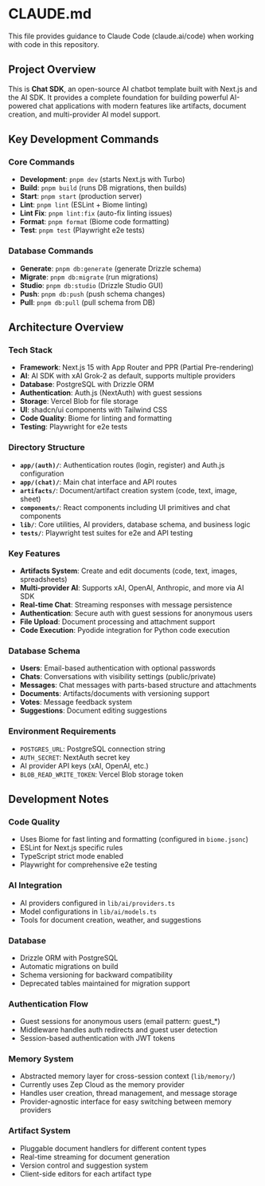 # CLAUDE.md

This file provides guidance to Claude Code (claude.ai/code) when working with code in this repository.

## Project Overview

This is **Chat SDK**, an open-source AI chatbot template built with Next.js and the AI SDK. It provides a complete foundation for building powerful AI-powered chat applications with modern features like artifacts, document creation, and multi-provider AI model support.

## Key Development Commands

### Core Commands
- **Development**: `pnpm dev` (starts Next.js with Turbo)
- **Build**: `pnpm build` (runs DB migrations, then builds)
- **Start**: `pnpm start` (production server)
- **Lint**: `pnpm lint` (ESLint + Biome linting)
- **Lint Fix**: `pnpm lint:fix` (auto-fix linting issues)
- **Format**: `pnpm format` (Biome code formatting)
- **Test**: `pnpm test` (Playwright e2e tests)

### Database Commands
- **Generate**: `pnpm db:generate` (generate Drizzle schema)
- **Migrate**: `pnpm db:migrate` (run migrations)
- **Studio**: `pnpm db:studio` (Drizzle Studio GUI)
- **Push**: `pnpm db:push` (push schema changes)
- **Pull**: `pnpm db:pull` (pull schema from DB)

## Architecture Overview

### Tech Stack
- **Framework**: Next.js 15 with App Router and PPR (Partial Pre-rendering)
- **AI**: AI SDK with xAI Grok-2 as default, supports multiple providers
- **Database**: PostgreSQL with Drizzle ORM
- **Authentication**: Auth.js (NextAuth) with guest sessions
- **Storage**: Vercel Blob for file storage
- **UI**: shadcn/ui components with Tailwind CSS
- **Code Quality**: Biome for linting and formatting
- **Testing**: Playwright for e2e tests

### Directory Structure
- **`app/(auth)/`**: Authentication routes (login, register) and Auth.js configuration
- **`app/(chat)/`**: Main chat interface and API routes
- **`artifacts/`**: Document/artifact creation system (code, text, image, sheet)
- **`components/`**: React components including UI primitives and chat components
- **`lib/`**: Core utilities, AI providers, database schema, and business logic
- **`tests/`**: Playwright test suites for e2e and API testing

### Key Features
- **Artifacts System**: Create and edit documents (code, text, images, spreadsheets)
- **Multi-provider AI**: Supports xAI, OpenAI, Anthropic, and more via AI SDK
- **Real-time Chat**: Streaming responses with message persistence
- **Authentication**: Secure auth with guest sessions for anonymous users
- **File Upload**: Document processing and attachment support
- **Code Execution**: Pyodide integration for Python code execution

### Database Schema
- **Users**: Email-based authentication with optional passwords
- **Chats**: Conversations with visibility settings (public/private)
- **Messages**: Chat messages with parts-based structure and attachments
- **Documents**: Artifacts/documents with versioning support
- **Votes**: Message feedback system
- **Suggestions**: Document editing suggestions

### Environment Requirements
- `POSTGRES_URL`: PostgreSQL connection string
- `AUTH_SECRET`: NextAuth secret key
- AI provider API keys (xAI, OpenAI, etc.)
- `BLOB_READ_WRITE_TOKEN`: Vercel Blob storage token

## Development Notes

### Code Quality
- Uses Biome for fast linting and formatting (configured in `biome.jsonc`)
- ESLint for Next.js specific rules
- TypeScript strict mode enabled
- Playwright for comprehensive e2e testing

### AI Integration
- AI providers configured in `lib/ai/providers.ts`
- Model configurations in `lib/ai/models.ts`
- Tools for document creation, weather, and suggestions

### Database
- Drizzle ORM with PostgreSQL
- Automatic migrations on build
- Schema versioning for backward compatibility
- Deprecated tables maintained for migration support

### Authentication Flow
- Guest sessions for anonymous users (email pattern: guest_*)
- Middleware handles auth redirects and guest user detection
- Session-based authentication with JWT tokens

### Memory System
- Abstracted memory layer for cross-session context (`lib/memory/`)
- Currently uses Zep Cloud as the memory provider
- Handles user creation, thread management, and message storage
- Provider-agnostic interface for easy switching between memory providers

### Artifact System
- Pluggable document handlers for different content types
- Real-time streaming for document generation
- Version control and suggestion system
- Client-side editors for each artifact type